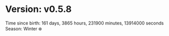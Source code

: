 # Version: v0.5.8
Time since birth: 161 days, 3865 hours, 231900 minutes, 13914000 seconds
Season: Winter ❄️
